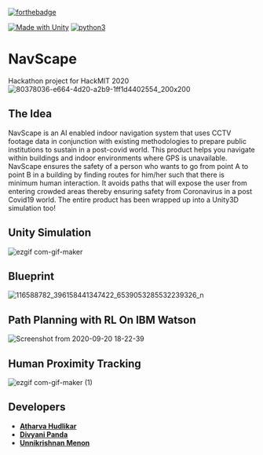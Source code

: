 [![forthebadge](https://forthebadge.com/images/badges/not-a-bug-a-feature.svg)](https://forthebadge.com)

[![Made with Unity](https://img.shields.io/badge/Made%20with-Unity-57b9d3.svg?style=for-the-badge&logo=unity)](https://unity3d.com) [![python3](https://img.shields.io/badge/python3-v3.6-green?style=for-the-badge&logo=python)](https://www.python.org) 

# NavScape
Hackathon project for HackMIT 2020
<br>
![80378036-e664-4d20-a2b9-1ff1d4402554_200x200](https://user-images.githubusercontent.com/36445600/93708355-0bf9d080-fb53-11ea-82c4-43f9c7f8ae85.png)
<br>

## The Idea
NavScape is an AI enabled indoor navigation system that uses CCTV footage data in conjunction with existing methodologies to prepare public institutions to sustain in a post-covid world. This product helps you navigate within buildings and indoor environments where GPS is unavailable. NavScape ensures the safety of a person who wants to go from point A to point B in a building by finding routes for him/her such that there is minimum human interaction. It avoids paths that will expose the user from entering crowded areas thereby ensuring safety from Coronavirus in a post Covid19 world. The entire product has been wrapped up into a Unity3D simulation too!

## Unity Simulation

![ezgif com-gif-maker](https://user-images.githubusercontent.com/36446402/93711368-4a02ee80-fb6b-11ea-8a69-9cbe46feda70.gif)

## Blueprint
![116588782_396158441347422_6539053285532239326_n](https://user-images.githubusercontent.com/36446402/93711402-9cdca600-fb6b-11ea-9497-eb4262bd5fea.jpg)

## Path Planning with RL On IBM Watson
![Screenshot from 2020-09-20 18-22-39](https://user-images.githubusercontent.com/36446402/93711737-52a8f400-fb6e-11ea-8269-e60e926e5314.png)

## Human Proximity Tracking 

![ezgif com-gif-maker (1)](https://user-images.githubusercontent.com/36446402/93711991-14143900-fb70-11ea-8dab-cc595b2d25d1.gif)


## Developers
* [**Atharva Hudlikar**](https://github.com/Mastermind0100)
* [**Divyani Panda**](https://github.com/7divs7)
* [**Unnikrishnan Menon**](https://github.com/7enTropy7)
